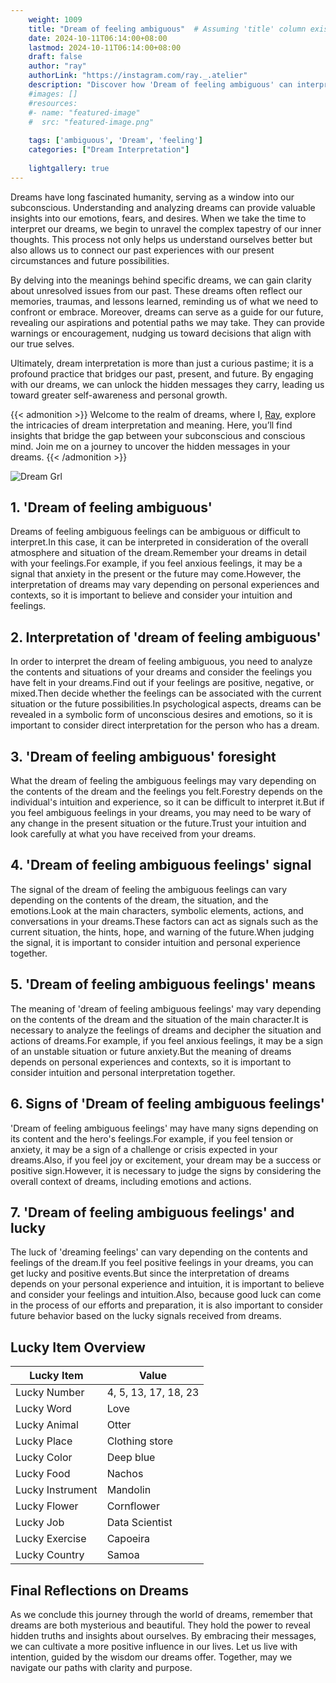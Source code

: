 ```yaml
---
    weight: 1009
    title: "Dream of feeling ambiguous"  # Assuming 'title' column exists
    date: 2024-10-11T06:14:00+08:00
    lastmod: 2024-10-11T06:14:00+08:00
    draft: false
    author: "ray"
    authorLink: "https://instagram.com/ray._.atelier"
    description: "Discover how 'Dream of feeling ambiguous' can interpret your future and uncover its significant meanings in your life."
    #images: []
    #resources:
    #- name: "featured-image"
    #  src: "featured-image.png"
    
    tags: ['ambiguous', 'Dream', 'feeling']
    categories: ["Dream Interpretation"]
    
    lightgallery: true
---
```

    
Dreams have long fascinated humanity, serving as a window into our subconscious. Understanding and analyzing dreams can provide valuable insights into our emotions, fears, and desires. When we take the time to interpret our dreams, we begin to unravel the complex tapestry of our inner thoughts. This process not only helps us understand ourselves better but also allows us to connect our past experiences with our present circumstances and future possibilities.

By delving into the meanings behind specific dreams, we can gain clarity about unresolved issues from our past. These dreams often reflect our memories, traumas, and lessons learned, reminding us of what we need to confront or embrace. Moreover, dreams can serve as a guide for our future, revealing our aspirations and potential paths we may take. They can provide warnings or encouragement, nudging us toward decisions that align with our true selves.

Ultimately, dream interpretation is more than just a curious pastime; it is a profound practice that bridges our past, present, and future. By engaging with our dreams, we can unlock the hidden messages they carry, leading us toward greater self-awareness and personal growth.

{{< admonition >}}
Welcome to the realm of dreams, where I, [Ray](https://instagram.com/ray._.atelier), explore the intricacies of dream interpretation and meaning. Here, you’ll find insights that bridge the gap between your subconscious and conscious mind. Join me on a journey to uncover the hidden messages in your dreams.
{{< /admonition >}}

![Dream Grl](https://cdn.pixabay.com/photo/2017/11/02/03/35/gothic-2910057_1280.jpg "Dream Grl")

## 1. 'Dream of feeling ambiguous'
Dreams of feeling ambiguous feelings can be ambiguous or difficult to interpret.In this case, it can be interpreted in consideration of the overall atmosphere and situation of the dream.Remember your dreams in detail with your feelings.For example, if you feel anxious feelings, it may be a signal that anxiety in the present or the future may come.However, the interpretation of dreams may vary depending on personal experiences and contexts, so it is important to believe and consider your intuition and feelings.

## 2. Interpretation of 'dream of feeling ambiguous'
In order to interpret the dream of feeling ambiguous, you need to analyze the contents and situations of your dreams and consider the feelings you have felt in your dreams.Find out if your feelings are positive, negative, or mixed.Then decide whether the feelings can be associated with the current situation or the future possibilities.In psychological aspects, dreams can be revealed in a symbolic form of unconscious desires and emotions, so it is important to consider direct interpretation for the person who has a dream.

## 3. 'Dream of feeling ambiguous' foresight
What the dream of feeling the ambiguous feelings may vary depending on the contents of the dream and the feelings you felt.Forestry depends on the individual's intuition and experience, so it can be difficult to interpret it.But if you feel ambiguous feelings in your dreams, you may need to be wary of any change in the present situation or the future.Trust your intuition and look carefully at what you have received from your dreams.

## 4. 'Dream of feeling ambiguous feelings' signal
The signal of the dream of feeling the ambiguous feelings can vary depending on the contents of the dream, the situation, and the emotions.Look at the main characters, symbolic elements, actions, and conversations in your dreams.These factors can act as signals such as the current situation, the hints, hope, and warning of the future.When judging the signal, it is important to consider intuition and personal experience together.

## 5. 'Dream of feeling ambiguous feelings' means
The meaning of 'dream of feeling ambiguous feelings' may vary depending on the contents of the dream and the situation of the main character.It is necessary to analyze the feelings of dreams and decipher the situation and actions of dreams.For example, if you feel anxious feelings, it may be a sign of an unstable situation or future anxiety.But the meaning of dreams depends on personal experiences and contexts, so it is important to consider intuition and personal interpretation together.

## 6. Signs of 'Dream of feeling ambiguous feelings'
'Dream of feeling ambiguous feelings' may have many signs depending on its content and the hero's feelings.For example, if you feel tension or anxiety, it may be a sign of a challenge or crisis expected in your dreams.Also, if you feel joy or excitement, your dream may be a success or positive sign.However, it is necessary to judge the signs by considering the overall context of dreams, including emotions and actions.

## 7. 'Dream of feeling ambiguous feelings' and lucky
The luck of 'dreaming feelings' can vary depending on the contents and feelings of the dream.If you feel positive feelings in your dreams, you can get lucky and positive events.But since the interpretation of dreams depends on your personal experience and intuition, it is important to believe and consider your feelings and intuition.Also, because good luck can come in the process of our efforts and preparation, it is also important to consider future behavior based on the lucky signals received from dreams.

## Lucky Item Overview
| Lucky Item          | Value              |
|---------------|--------------------|
| Lucky Number        | 4, 5, 13, 17, 18, 23  |
| Lucky Word          | Love |
| Lucky Animal        | Otter |
| Lucky Place         | Clothing store     |
| Lucky Color         | Deep blue     |
| Lucky Food          | Nachos      |
| Lucky Instrument    | Mandolin |
| Lucky Flower        | Cornflower    |
| Lucky Job           | Data Scientist       |
| Lucky Exercise      | Capoeira  |
| Lucky Country       | Samoa    |


##  Final Reflections on Dreams

As we conclude this journey through the world of dreams, remember that dreams are both mysterious and beautiful. They hold the power to reveal hidden truths and insights about ourselves. By embracing their messages, we can cultivate a more positive influence in our lives. Let us live with intention, guided by the wisdom our dreams offer. Together, may we navigate our paths with clarity and purpose.
